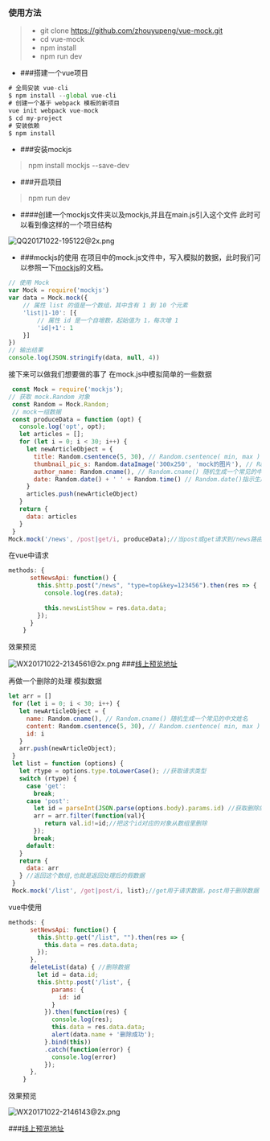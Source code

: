 ### 使用方法
> * git clone https://github.com/zhouyupeng/vue-mock.git 
> * cd vue-mock
> * npm install
> * npm run dev

 
* ###搭建一个vue项目
```javascript
# 全局安装 vue-cli
$ npm install --global vue-cli
# 创建一个基于 webpack 模板的新项目
vue init webpack vue-mock
$ cd my-project
# 安装依赖
$ npm install
```
* ###安装mockjs
>npm install mockjs --save-dev

* ###开启项目
>npm run dev
* ####创建一个mockjs文件夹以及mockjs,并且在main.js引入这个文件
此时可以看到像这样的一个项目结构

![QQ20171022-195122@2x.png](https://pic2.zhimg.com/80/v2-a8422770183c9da3bc60e2bf1fc28780_hd.jpg)

* ###mockjs的使用
在项目中的mock.js文件中，写入模拟的数据，此时我们可以参照一下[mockjs](https://github.com/nuysoft/Mock/wiki)的文档。
```javascript
// 使用 Mock
var Mock = require('mockjs')
var data = Mock.mock({
    // 属性 list 的值是一个数组，其中含有 1 到 10 个元素
    'list|1-10': [{
        // 属性 id 是一个自增数，起始值为 1，每次增 1
        'id|+1': 1
    }]
})
// 输出结果
console.log(JSON.stringify(data, null, 4))
 ```
接下来可以做我们想要做的事了
在mock.js中模拟简单的一些数据
```javascript
 const Mock = require('mockjs');
// 获取 mock.Random 对象
 const Random = Mock.Random;
 // mock一组数据
 const produceData = function (opt) {
   console.log('opt', opt);
   let articles = [];
   for (let i = 0; i < 30; i++) {
     let newArticleObject = {
       title: Random.csentence(5, 30), // Random.csentence( min, max )
       thumbnail_pic_s: Random.dataImage('300x250', 'mock的图片'), // Random.dataImage( size, text ) 生成一段随机的 Base64 图片编码
       author_name: Random.cname(), // Random.cname() 随机生成一个常见的中文姓名
       date: Random.date() + ' ' + Random.time() // Random.date()指示生成的日期字符串的格式,默认为yyyy-MM-dd；Random.time() 返回一个随机的时间字符串
     }
     articles.push(newArticleObject)
   }
   return {
     data: articles
   }
 }
Mock.mock('/news', /post|get/i, produceData);//当post或get请求到/news路由时Mock会拦截请求并返回上面的数据
```
在vue中请求  
```javascript
methods: {
      setNewsApi: function() {
        this.$http.post("/news", "type=top&key=123456").then(res => {
          console.log(res.data);
  
          this.newsListShow = res.data.data;
        });
      }
    }
```      
效果预览

![WX20171022-2134561@2x.png](https://pic4.zhimg.com/80/v2-9707d510e439f19023b4fed2990b25d7_hd.jpg)
###[线上预览地址](https://zhouyupeng.github.io/mock-vue/#/)

再做一个删除的处理
模拟数据
```javascript
let arr = []
 for (let i = 0; i < 30; i++) {
   let newArticleObject = {
     name: Random.cname(), // Random.cname() 随机生成一个常见的中文姓名
     content: Random.csentence(5, 30), // Random.csentence( min, max )
     id: i
   }
   arr.push(newArticleObject);
 }
 let list = function (options) {
   let rtype = options.type.toLowerCase(); //获取请求类型
   switch (rtype) {
     case 'get':
       break;
     case 'post':
       let id = parseInt(JSON.parse(options.body).params.id) //获取删除的id
       arr = arr.filter(function(val){
          return val.id!=id;//把这个id对应的对象从数组里删除
       });
       break;
     default:
   }
   return {
     data: arr
   } //返回这个数组,也就是返回处理后的假数据
 }
 Mock.mock('/list', /get|post/i, list);//get用于请求数据，post用于删除数据
```
vue中使用
```javascript
methods: {
      setNewsApi: function() {
        this.$http.get("/list", "").then(res => {
          this.data = res.data.data;
        });
      },
      deleteList(data) { //删除数据
        let id = data.id;
        this.$http.post('/list', {
            params: {
              id: id
            }
          }).then(function(res) {
            console.log(res);
            this.data = res.data.data;
            alert(data.name + '删除成功');
          }.bind(this))
          .catch(function(error) {
            console.log(error)
          });
      },
    }
 ```
效果预览

![WX20171022-2146143@2x.png](https://pic3.zhimg.com/80/v2-3f1d8a12a3821d5c3487e667c9a23ae5_hd.jpg)

###[线上预览地址](https://zhouyupeng.github.io/mock-vue/#/list2)

